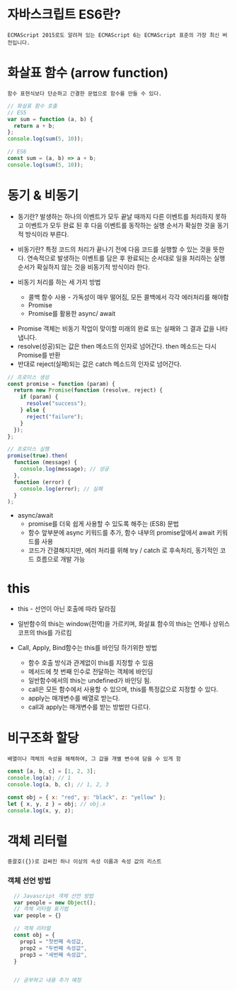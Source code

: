 # 자바스크립트 ES6란?

    ECMAScript 2015로도 알려져 있는 ECMAScript 6는 ECMAScript 표준의 가장 최신 버전입니다.

# 화살표 함수 (arrow function)

    함수 표현식보다 단순하고 간결한 문법으로 함수를 만들 수 있다.

```javascript
// 화살표 함수 호출
// ES5
var sum = function (a, b) {
  return a + b;
};
console.log(sum(5, 10));

// ES6
const sum = (a, b) => a + b;
console.log(sum(5, 10));
```

# 동기 & 비동기

- 동기란? 발생하는 하나의 이벤트가 모두 끝날 때까지 다른 이벤트를 처리하지 못하고 이벤트가 모두 완료 된 후 다음 이벤트를 동작하는 실행 순서가 확실한 것을 동기적 방식이라 부른다.

- 비동기란? 특정 코드의 처리가 끝나기 전에 다음 코드를 실행할 수 있는 것을 뜻한다.
  연속적으로 발생하는 이벤트를 담은 후 완료되는 순서대로 일을 처리하는 실행 순서가 확실하지 않는 것을 비동기적 방식이라 한다.

- 비동기 처리를 하는 세 가지 방법
  - 콜백 함수 사용 - 가독성이 매우 떨어짐, 모든 콜백에서 각각 에러처리를 해야함
  - Promise
  - Promise를 활용한 async/ await

* Promise 객체는 비동기 작업이 맞이할 미래의 완료 또는 실패와 그 결과 값을 나타냅니다.
* resolve(성공)되는 값은 then 메소드의 인자로 넘어간다. then 메소드는 다시 Promise를 반환
* 반대로 reject(실패)되는 값은 catch 메소드의 인자로 넘어간다.

```javascript
// 프로미스 생성
const promise = function (param) {
  return new Promise(function (resolve, reject) {
    if (param) {
      resolve("success");
    } else {
      reject("failure");
    }
  });
};

// 프로미스 실행
promise(true).then(
  function (message) {
    console.log(message); // 성공
  },
  function (error) {
    console.log(error); // 실패
  }
);
```

- async/await
  - promise를 더욱 쉽게 사용할 수 있도록 해주는 (ES8) 문법
  - 함수 앞부분에 async 키워드를 추가, 함수 내부의 promise앞에서 await 키워드를 사용
  - 코드가 간결해지지만, 에러 처리를 위해 try / catch 로 후속처리, 동기적인 코드 흐름으로 개발 가능

# this

- this - 선언이 아닌 호출에 따라 달라짐

- 일반함수의 this는 window(전역)을 가르키며, 화살표 함수의 this는 언제나 상위스코프의 this를 가르킴

- Call, Apply, Bind함수는 this를 바인딩 하기위한 방법
  - 함수 호출 방식과 관계없이 this를 지정할 수 있음
  - 메서드에 첫 번째 인수로 전달하는 객체에 바인딩
  - 일반함수에서의 this는 undefined가 바인딩 됨.
  - call은 모든 함수에서 사용할 수 있으며, this를 특정값으로 지정할 수 있다.
  - apply는 매개변수를 배열로 받는다.
  - call과 apply는 매개변수를 받는 방법만 다르다.

# 비구조화 할당

    배열이나 객체의 속성을 해체하여, 그 값을 개별 변수에 담을 수 있게 함

```javascript
const [a, b, c] = [1, 2, 3];
console.log(a); // 1
console.log(a, b, c); // 1, 2, 3

const obj = { x: "red", y: "black", z: "yellow" };
let { x, y, z } = obj; // obj.x
console.log(x, y, z);
```

# 객체 리터럴

    중괄호({})로 감싸진 하나 이상의 속성 이름과 속성 값의 리스트

### 객체 선언 방법

```javascript
  // Javascript 객체 선언 방법
  var people = new Object();
  // 객체 리터럴 표기법
  var people = {}

  // 객체 리터럴
  const obj = {
    prop1 = "첫번째 속성값,
    prop2 = "두번째 속성값",
    prop3 = "세번째 속성값",
  }


  // 공부하고 내용 추가 예정
```
